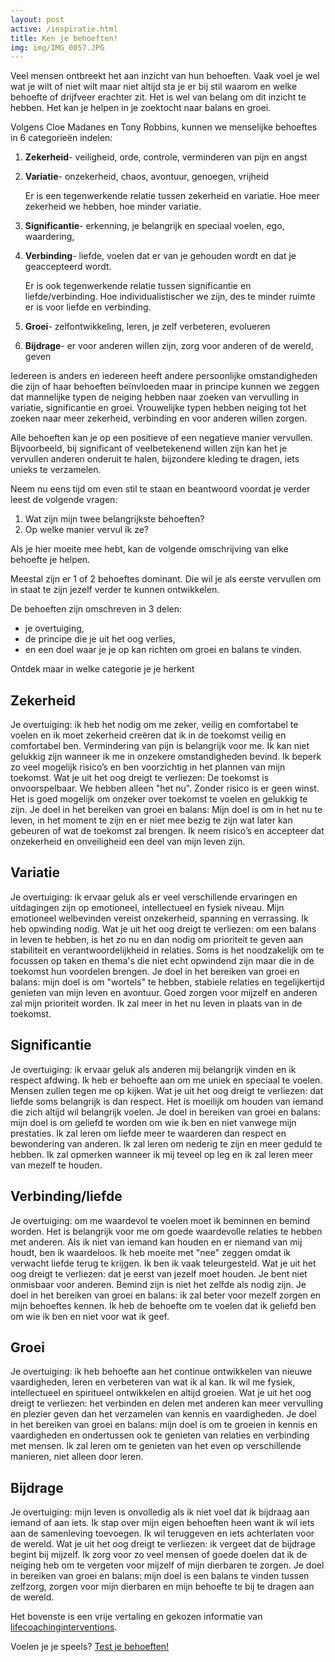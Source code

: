 ```yaml
---
layout: post
active: /inspiratie.html
title: Ken je behoeften!
img: img/IMG_0057.JPG
---
```

Veel mensen ontbreekt het aan inzicht van hun behoeften. Vaak voel je wel wat je wilt of niet wilt maar niet altijd sta je er bij stil waarom en welke behoefte of drijfveer erachter zit. Het is wel van belang om dit inzicht te hebben. Het kan je helpen in je zoektocht naar balans en groei.

Volgens Cloe Madanes en Tony Robbins, kunnen we menselijke behoeftes in 6 categorieën indelen:

1. **Zekerheid**- veiligheid, orde, controle, verminderen van pijn en angst
1. **Variatie**- onzekerheid, chaos, avontuur, genoegen, vrijheid

   Er is een tegenwerkende relatie tussen zekerheid en variatie. Hoe meer zekerheid we hebben, hoe minder variatie.

1. **Significantie**- erkenning, je belangrijk en speciaal voelen, ego, waardering,
1. **Verbinding**- liefde, voelen dat er van je gehouden wordt en dat je geaccepteerd wordt.

   Er is ook tegenwerkende relatie tussen significantie en liefde/verbinding. Hoe individualistischer  we zijn, des te minder ruimte er is voor liefde en verbinding.

1. **Groei**- zelfontwikkeling, leren, je zelf verbeteren, evolueren
1. **Bijdrage**- er voor anderen willen zijn, zorg voor anderen of de wereld, geven

Iedereen is anders en iedereen heeft andere persoonlijke omstandigheden die zijn of haar behoeften beïnvloeden maar in principe kunnen we zeggen dat mannelijke typen de neiging hebben naar zoeken van vervulling in variatie, significantie en groei. Vrouwelijke typen hebben neiging tot het zoeken naar meer zekerheid, verbinding en voor anderen willen zorgen.

Alle behoeften kan je op een positieve of een negatieve manier vervullen. Bijvoorbeeld, bij significant of veelbetekenend willen zijn kan het je vervullen anderen onderuit te halen, bijzondere kleding te dragen, iets unieks te verzamelen.

Neem nu eens tijd om even stil te staan en beantwoord voordat je verder leest de volgende vragen:
1. Wat zijn mijn twee belangrijkste behoeften?
1. Op welke manier vervul ik ze?

Als je hier moeite mee hebt, kan de volgende omschrijving van elke behoefte je helpen.

Meestal zijn er 1 of 2 behoeftes dominant. Die wil je als eerste vervullen om in staat te zijn jezelf verder te kunnen ontwikkelen.

De behoeften zijn omschreven in 3 delen:
- je overtuiging,
- de principe die je uit het oog verlies,
- en een doel waar je je op kan richten om groei en balans te vinden.

Ontdek maar in welke categorie je je herkent

## Zekerheid
Je overtuiging: ik heb het nodig om me zeker, veilig en comfortabel te voelen en ik moet zekerheid creëren dat ik in de toekomst veilig en comfortabel ben. Vermindering van pijn is belangrijk voor me. Ik kan niet gelukkig zijn wanneer ik me in onzekere omstandigheden bevind. Ik beperk zo veel mogelijk risico’s en ben voorzichtig in het plannen van  mijn toekomst.
Wat je uit het oog dreigt te verliezen:
De toekomst is onvoorspelbaar. We hebben alleen "het nu". Zonder risico is er geen winst. Het is goed mogelijk om onzeker over toekomst te voelen en gelukkig te zijn.
Je doel in het bereiken van groei en balans:
Mijn doel is om in het nu te leven, in het moment te zijn en er niet mee bezig te zijn wat later kan gebeuren of wat de toekomst zal brengen. Ik neem risico’s en accepteer dat onzekerheid en onveiligheid een deel van mijn leven zijn.

## Variatie
Je overtuiging: ik ervaar geluk als er veel verschillende ervaringen en uitdagingen zijn op emotioneel, intellectueel en fysiek niveau. Mijn emotioneel welbevinden vereist onzekerheid, spanning en verrassing. Ik heb opwinding nodig.
Wat je uit het oog dreigt te verliezen: om een balans in leven te hebben, is het zo nu en dan nodig om prioriteit te geven aan stabiliteit en verantwoordelijkheid in relaties. Soms is het noodzakelijk om te focussen op taken en thema's die niet echt opwindend zijn maar  die in de toekomst hun voordelen brengen.
Je doel in het bereiken van groei en balans: mijn doel is om "wortels" te hebben, stabiele relaties en tegelijkertijd genieten van mijn leven en avontuur. Goed zorgen voor mijzelf en anderen zal mijn prioriteit worden. Ik zal meer in het nu leven in plaats van in de toekomst.

## Significantie
Je overtuiging: ik ervaar geluk als anderen mij belangrijk vinden en ik respect afdwing. Ik heb er behoefte aan om me uniek en speciaal te voelen. Mensen zullen tegen me op kijken.
Wat je uit het oog dreigt te verliezen: dat liefde soms belangrijk is dan respect. Het is moeilijk om houden van iemand die zich altijd wil belangrijk voelen.
Je doel in bereiken van groei en balans: mijn doel is om geliefd te worden om wie ik ben en niet vanwege mijn prestaties. Ik zal leren om liefde meer te waarderen dan respect en bewondering van anderen. Ik zal leren om nederig te zijn en meer geduld te hebben. Ik zal opmerken wanneer ik mij teveel op leg en ik zal leren meer van mezelf te houden.

## Verbinding/liefde
Je overtuiging: om me waardevol te voelen moet ik beminnen en bemind worden. Het is belangrijk voor me om goede waardevolle relaties te hebben met anderen. Als ik niet van iemand kan houden en er niemand van mij houdt, ben ik waardeloos. Ik heb moeite met "nee" zeggen omdat ik verwacht liefde terug te krijgen. Ik ben ik vaak teleurgesteld.
Wat je uit het oog dreigt te verliezen: dat je eerst van jezelf moet houden. Je bent niet onmisbaar voor anderen. Bemind zijn is niet het zelfde als nodig zijn.
Je doel in het bereiken van groei en balans: ik zal beter voor mezelf zorgen en mijn behoeftes kennen. Ik heb de behoefte om te voelen dat ik geliefd ben om wie ik ben en niet voor wat ik geef.

## Groei
Je overtuiging: ik heb behoefte aan het continue ontwikkelen van nieuwe vaardigheden, leren en verbeteren van wat ik al kan. Ik wil me fysiek, intellectueel en spiritueel ontwikkelen en altijd groeien.
Wat je uit het oog dreigt te verliezen: het verbinden en delen met anderen kan meer vervulling en plezier geven dan het verzamelen van kennis en vaardigheden.
Je doel in het bereiken van groei en balans: mijn doel is om te groeien in kennis en vaardigheden en ondertussen ook te genieten van relaties en verbinding met mensen. Ik zal leren om te genieten van het even op verschillende manieren, niet alleen door leren.

## Bijdrage
Je overtuiging: mijn leven is onvolledig als ik niet voel dat ik bijdraag aan iemand of aan iets. Ik stap over mijn eigen behoeften heen want ik wil iets aan de samenleving toevoegen. Ik wil teruggeven en iets achterlaten voor de wereld.
Wat je uit het oog dreigt te verliezen: ik vergeet dat de bijdrage begint bij mijzelf. Ik zorg voor zo veel mensen of goede doelen dat ik de neiging heb om te vergeten voor mijzelf of mijn dierbaren te zorgen.
Je doel in bereiken van groei en balans: mijn doel is een balans te vinden tussen zelfzorg, zorgen voor mijn dierbaren en mijn behoefte te bij te dragen aan de wereld.

Het bovenste is een vrije vertaling en gekozen informatie van [lifecoachinginterventions](http://www.lifecoachinginterventions.com/wp-content/uploads/2012/12/Significance-of-Your-Most-Important-Needs.pdf).

Voelen je je speels?
[Test je behoeften!](http://six-human-needs-test.herokuapp.com/)
